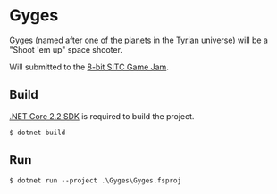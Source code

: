# Gyges

Gyges (named after [one of the planets][gyges] in the [Tyrian][tyrian]
universe) will be a "Shoot 'em up" space shooter.

Will submitted to the [8-bit SITC Game Jam][sitc-game-jam].

## Build

[.NET Core 2.2 SDK](netcore-sdk) is required to build the project.

```
$ dotnet build
```

## Run

```
$ dotnet run --project .\Gyges\Gyges.fsproj
```

[gyges]: https://www.youtube.com/watch?v=U2L7rcMN-Bw
[tyrian]: https://en.wikipedia.org/wiki/Tyrian_(video_game)
[sitc-game-jam]: https://itch.io/jam/8-bit-sitc-game-jam
[netcore-sdk]: https://www.microsoft.com/net/download/core#/sdk

